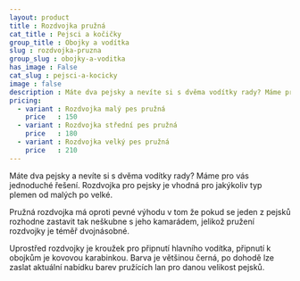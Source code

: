 ```yaml
---
layout: product
title : Rozdvojka pružná
cat_title : Pejsci a kočičky
group_title : Obojky a vodítka
slug : rozdvojka-pruzna
group_slug : obojky-a-voditka
has_image : False
cat_slug : pejsci-a-kocicky
image : false
description : Máte dva pejsky a nevíte si s dvěma vodítky rady? Máme pro vás jednoduché řešení.Rozdvojka pro pejsky je vhodná pro jakýkoliv typ plemen od malých po velké.
pricing:
  - variant : Rozdvojka malý pes pružná
    price   : 150
  - variant : Rozdvojka střední pes pružná
    price   : 180
  - variant : Rozdvojka velký pes pružná
    price   : 210
---
```


Máte dva pejsky a nevíte si s dvěma vodítky rady? Máme pro vás jednoduché řešení.
Rozdvojka pro pejsky je vhodná pro jakýkoliv typ plemen od malých po velké.

Pružná rozdvojka má oproti pevné výhodu v tom že pokud se jeden z pejsků rozhodne zastavit tak neškubne s jeho kamarádem, jelikož pružení rozdvojky je téměř dvojnásobné.

Uprostřed rozdvojky je kroužek pro připnutí hlavního vodítka, připnutí k obojkům je kovovou karabinkou.
Barva je většinou černá, po dohodě lze zaslat aktuální nabídku barev pružících lan pro danou velikost pejsků.

